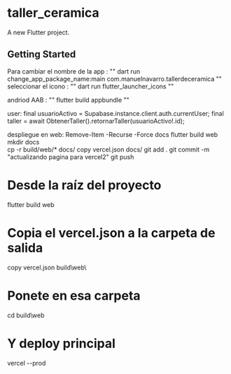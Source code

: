 # taller_ceramica

A new Flutter project.

## Getting Started

Para cambiar el nombre de la app :
""
dart run change_app_package_name:main com.manuelnavarro.tallerdeceramica
""
seleccionar el icono :
""
dart run flutter_launcher_icons 
""

andriod AAB :
""
flutter build appbundle
""

user:
    final usuarioActivo = Supabase.instance.client.auth.currentUser;
    final taller = await ObtenerTaller().retornarTaller(usuarioActivo!.id);

despliegue en web:
Remove-Item -Recurse -Force docs
flutter build web
mkdir docs    
cp -r build/web/* docs/
copy vercel.json docs/
git add .
git commit -m "actualizando pagina para vercel2"
git push



# Desde la raíz del proyecto
flutter build web
# Copia el vercel.json a la carpeta de salida
copy vercel.json build\web\
# Ponete en esa carpeta
cd build\web
# Y deploy principal
vercel --prod


